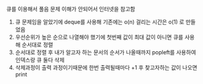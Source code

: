 큐를 이용해서 풀음
문제 이해가 안되어서 인터넷을 참고함

1. 큐 문제임을 알았기에 deque를 사용해 기존에는 o(n) 걸리는 시간은 o(1) 로 만들었음
2. 우선순위가 높은 순으로 나열해야 했기에 첫번째 값이 최대 값이 아니면 큐를 사용해 순서대로 정렬
3. 순서대로 정렬 후 내가 알고자 하는 문서의 순서가 나올때까지 popleft를 사용하여 인덱스랑 큐 둘다 삭제
4. 삭제과정이 출력 과정이기때문에 한번 출력될때마다 +1 후 찾고자하는 값이 나오면 print 
